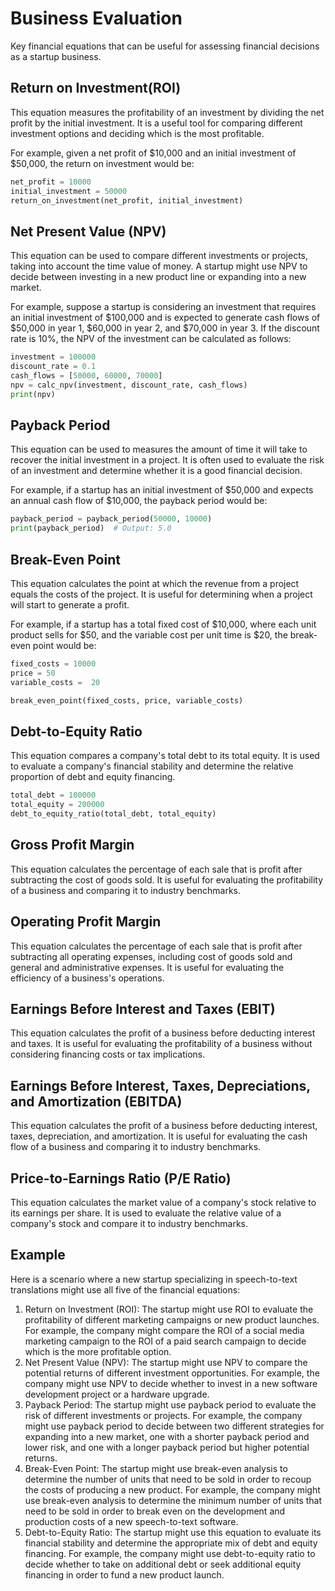 # Business Evaluation

Key financial equations that can be useful for assessing financial decisions as a startup business.

## Return on Investment(ROI)

This equation measures the profitability of an investment by dividing the net profit by the initial investment. It is a useful tool for comparing different investment options and deciding which is the most profitable.

For example, given a net profit of \$10,000 and an initial investment of \$50,000, the return on investment would be:

```python
net_profit = 10000
initial_investment = 50000
return_on_investment(net_profit, initial_investment)
```

## Net Present Value (NPV)

This equation can be used to compare different investments or projects, taking into account the time value of money. A startup might use NPV to decide between investing in a new product line or expanding into a new market.

For example, suppose a startup is considering an investment that requires an initial investment of $100,000 and is expected to generate cash flows of \$50,000 in year 1, \$60,000 in year 2, and \$70,000 in year 3. If the discount rate is 10%, the NPV of the investment can be calculated as follows:

```python
investment = 100000
discount_rate = 0.1
cash_flows = [50000, 60000, 70000]
npv = calc_npv(investment, discount_rate, cash_flows)
print(npv)
```

## Payback Period

This equation can be used to measures the amount of time it will take to recover the initial investment in a project. It is often used to evaluate the risk of an investment and determine whether it is a good financial decision.

For example, if a startup has an initial investment of \$50,000 and expects an annual cash flow of \$10,000, the payback period would be:

```python
payback_period = payback_period(50000, 10000)
print(payback_period)  # Output: 5.0
```

## Break-Even Point

This equation calculates the point at which the revenue from a project equals the costs of the project. It is useful for determining when a project will start to generate a profit.

For example, if a startup has a total fixed cost of \$10,000, where each unit product sells for \$50, and the variable cost per unit time is \$20, the break-even point would be:

```python
fixed_costs = 10000
price = 50
variable_costs =  20

break_even_point(fixed_costs, price, variable_costs)
```

## Debt-to-Equity Ratio

This equation compares a company's total debt to its total equity. It is used to evaluate a company's financial stability and determine the relative proportion of debt and equity financing.

```python
total_debt = 100000
total_equity = 200000
debt_to_equity_ratio(total_debt, total_equity)
```

## Gross Profit Margin

This equation calculates the percentage of each sale that is profit after subtracting the cost of goods sold. It is useful for evaluating the profitability of a business and comparing it to industry benchmarks.

## Operating Profit Margin

This equation calculates the percentage of each sale that is profit after subtracting all operating expenses, including cost of goods sold and general and administrative expenses. It is useful for evaluating the efficiency of a business's operations.

## Earnings Before Interest and Taxes (EBIT)

This equation calculates the profit of a business before deducting interest and taxes. It is useful for evaluating the profitability of a business without considering financing costs or tax implications.

## Earnings Before Interest, Taxes, Depreciations, and Amortization (EBITDA)

This equation calculates the profit of a business before deducting interest, taxes, depreciation, and amortization. It is useful for evaluating the cash flow of a business and comparing it to industry benchmarks.

## Price-to-Earnings Ratio (P/E Ratio)

This equation calculates the market value of a company's stock relative to its earnings per share. It is used to evaluate the relative value of a company's stock and compare it to industry benchmarks.

## Example

Here is a scenario where a new startup specializing in speech-to-text translations might use all five of the financial equations:

1. Return on Investment (ROI): The startup might use ROI to evaluate the profitability of different marketing campaigns or new product launches. For example, the company might compare the ROI of a social media marketing campaign to the ROI of a paid search campaign to decide which is the more profitable option.
2. Net Present Value (NPV): The startup might use NPV to compare the potential returns of different investment opportunities. For example, the company might use NPV to decide whether to invest in a new software development project or a hardware upgrade.
3. Payback Period: The startup might use payback period to evaluate the risk of different investments or projects. For example, the company might use payback period to decide between two different strategies for expanding into a new market, one with a shorter payback period and lower risk, and one with a longer payback period but higher potential returns.
4. Break-Even Point: The startup might use break-even analysis to determine the number of units that need to be sold in order to recoup the costs of producing a new product. For example, the company might use break-even analysis to determine the minimum number of units that need to be sold in order to break even on the development and production costs of a new speech-to-text software.
5. Debt-to-Equity Ratio: The startup might use this equation to evaluate its financial stability and determine the appropriate mix of debt and equity financing. For example, the company might use debt-to-equity ratio to decide whether to take on additional debt or seek additional equity financing in order to fund a new product launch.